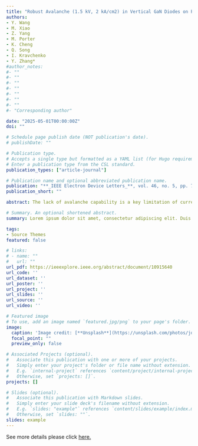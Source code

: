 ```yaml
---
title: "Robust Avalanche (1.5 kV, 2 kA/cm2) in Vertical GaN Diodes on Patterned Sapphire Substrate"
authors:
- Y. Wang
- M. Xiao
- Z. Yang
- M. Porter
- K. Cheng
- Q. Song
- I. Kravchenko
- Y. Zhang*
#author_notes:
#- ""
#- ""
#- ""
#- ""
#- ""
#- ""
#- ""
#- "Corresponding author"

date: "2025-05-01T00:00:00Z"
doi: ""

# Schedule page publish date (NOT publication's date).
# publishDate: ""

# Publication type.
# Accepts a single type but formatted as a YAML list (for Hugo requirements).
# Enter a publication type from the CSL standard.
publication_types: ["article-journal"]

# Publication name and optional abbreviated publication name.
publication: "**_IEEE Electron Device Letters_**, vol. 46, no. 5, pp. 717-720, May 2025"
publication_short: ""

abstract: The lack of avalanche capability is a key limitation of current lateral GaN devices. Despite the report of avalanche in vertical GaN-on-GaN devices, the high wafer cost hinders device commercialization. Here we demonstrate a circuit-level avalanche in vertical GaN diodes on low-cost patterned sapphire substrate (PSS), with the avalanche voltage (1.57 kV) and avalanche current density (>2 kA/cm2) both being the highest reported in GaN devices on foreign substrates. The PSS enables a lower dislocation density than conventional sapphire substrate and is employed in high-voltage GaN devices for the first time. The avalanche voltage in the circuit test reaches 98% of the parallel-plane limit, further affirming that near-ideal avalanche breakdown can be realized on GaN devices on foreign substrates. These results show the promise of the GaN-on-PSS platform for low-cost, robust power devices.

# Summary. An optional shortened abstract.
summary: Lorem ipsum dolor sit amet, consectetur adipiscing elit. Duis posuere tellus ac convallis placerat. Proin tincidunt magna sed ex sollicitudin condimentum.

tags:
- Source Themes
featured: false

# links:
# - name: ""
#   url: ""
url_pdf: https://ieeexplore.ieee.org/abstract/document/10915640
url_code: ''
url_dataset: ''
url_poster: ''
url_project: ''
url_slides: ''
url_source: ''
url_video: ''

# Featured image
# To use, add an image named `featured.jpg/png` to your page's folder. 
image:
  caption: 'Image credit: [**Unsplash**](https://unsplash.com/photos/jdD8gXaTZsc)'
  focal_point: ""
  preview_only: false

# Associated Projects (optional).
#   Associate this publication with one or more of your projects.
#   Simply enter your project's folder or file name without extension.
#   E.g. `internal-project` references `content/project/internal-project/index.md`.
#   Otherwise, set `projects: []`.
projects: []

# Slides (optional).
#   Associate this publication with Markdown slides.
#   Simply enter your slide deck's filename without extension.
#   E.g. `slides: "example"` references `content/slides/example/index.md`.
#   Otherwise, set `slides: ""`.
slides: example
---
```


See more details please click [here.](https://ieeexplore.ieee.org/abstract/document/10915640)
